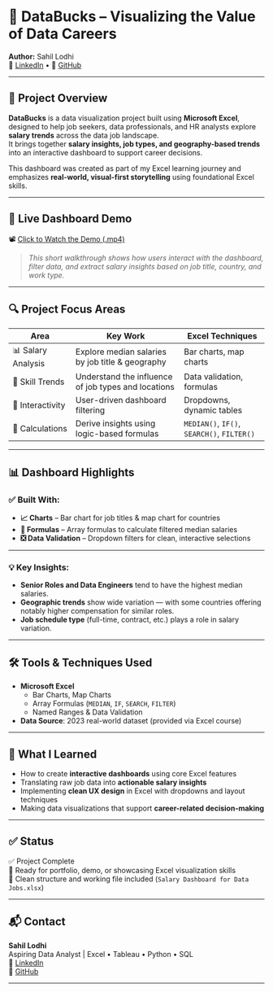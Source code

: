 
# 💸 DataBucks – Visualizing the Value of Data Careers

**Author:** Sahil Lodhi  
🔗 [LinkedIn](https://www.linkedin.com/in/sahil-lodhi/) • 🔗 [GitHub](https://github.com/Sahillodhi29)

---

## 📌 Project Overview

**DataBucks** is a data visualization project built using **Microsoft Excel**, designed to help job seekers, data professionals, and HR analysts explore **salary trends** across the data job landscape.  
It brings together **salary insights, job types, and geography-based trends** into an interactive dashboard to support career decisions.

This dashboard was created as part of my Excel learning journey and emphasizes **real-world, visual-first storytelling** using foundational Excel skills.

---

## 🎥 Live Dashboard Demo

📽️ [Click to Watch the Demo (.mp4)](DashBoard_Implementation.mp4)

> *This short walkthrough shows how users interact with the dashboard, filter data, and extract salary insights based on job title, country, and work type.*

---

## 🔍 Project Focus Areas

| Area | Key Work | Excel Techniques |
|------|----------|------------------|
| 📊 Salary Analysis | Explore median salaries by job title & geography | Bar charts, map charts |
| 🧠 Skill Trends | Understand the influence of job types and locations | Data validation, formulas |
| 🎯 Interactivity | User-driven dashboard filtering | Dropdowns, dynamic tables |
| 🧮 Calculations | Derive insights using logic-based formulas | `MEDIAN()`, `IF()`, `SEARCH()`, `FILTER()` |

---

## 📊 Dashboard Highlights

### ✅ Built With:
- **📈 Charts** – Bar chart for job titles & map chart for countries
- **🧮 Formulas** – Array formulas to calculate filtered median salaries
- **❎ Data Validation** – Dropdown filters for clean, interactive selections

---

### 💡 Key Insights:
- **Senior Roles and Data Engineers** tend to have the highest median salaries.
- **Geographic trends** show wide variation — with some countries offering notably higher compensation for similar roles.
- **Job schedule type** (full-time, contract, etc.) plays a role in salary variation.

---

## 🛠️ Tools & Techniques Used

- **Microsoft Excel**
  - Bar Charts, Map Charts
  - Array Formulas (`MEDIAN`, `IF`, `SEARCH`, `FILTER`)
  - Named Ranges & Data Validation
- **Data Source**: 2023 real-world dataset (provided via Excel course)

---

## 🧠 What I Learned

- How to create **interactive dashboards** using core Excel features
- Translating raw job data into **actionable salary insights**
- Implementing **clean UX design** in Excel with dropdowns and layout techniques
- Making data visualizations that support **career-related decision-making**

---

## ✅ Status

✅ Project Complete  
🎯 Ready for portfolio, demo, or showcasing Excel visualization skills  
📂 Clean structure and working file included (`Salary Dashboard for Data Jobs.xlsx`)

---

## 📬 Contact

**Sahil Lodhi**  
Aspiring Data Analyst | Excel • Tableau • Python • SQL  
🔗 [LinkedIn](https://www.linkedin.com/in/sahil-lodhi/)  
🔗 [GitHub](https://github.com/Sahillodhi29)

---

